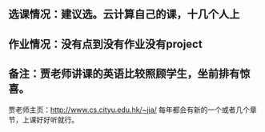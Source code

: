 ## 选课情况：建议选。云计算自己的课，十几个人上
## 作业情况：没有点到没有作业没有project
## 备注：贾老师讲课的英语比较照顾学生，坐前排有惊喜。
贾老师主页：http://www.cs.cityu.edu.hk/~jia/
每年都会有新的一个或者几个章节，上课好好听就行。
